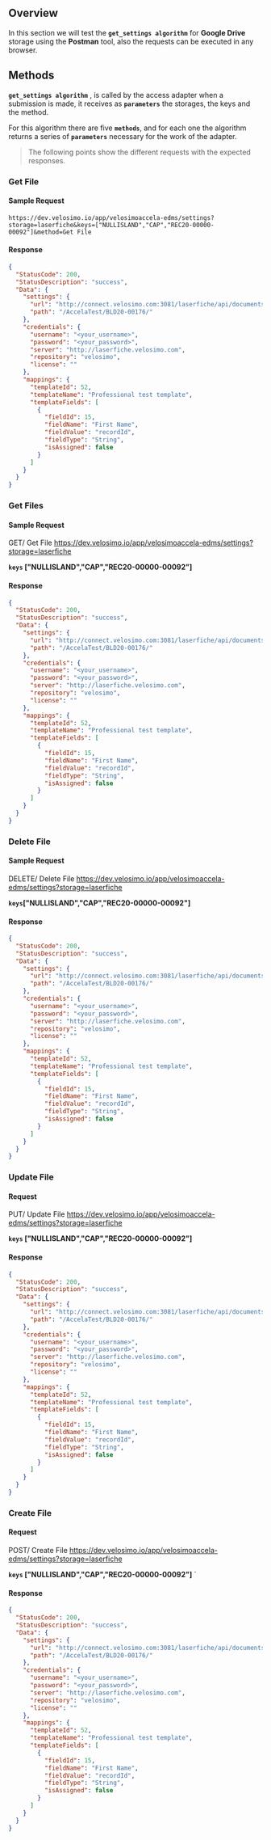 ## Overview

In this section we will test the **`get_settings algorithm`** for <b>Google Drive</b> storage using the <b>Postman</b> tool, also the requests can be executed in any browser.

## Methods

**`get_settings algorithm`** , is called by the access adapter when a submission is made, it receives as **`parameters`** the storages, the keys and the method.

For this algorithm there are five **`methods`**, and for each one the algorithm returns a series of **`parameters`** necessary for the work of the adapter.

> The following points show the different requests with the expected responses.

### Get File

#### Sample Request

`https://dev.velosimo.io/app/velosimoaccela-edms/settings?storage=laserfiche&keys=["NULLISLAND","CAP","REC20-00000-00092"]&method=Get File`

#### Response

```json
{
  "StatusCode": 200,
  "StatusDescription": "success",
  "Data": {
    "settings": {
      "url": "http://connect.velosimo.com:3081/laserfiche/api/documents/{{id}}",
      "path": "/AccelaTest/BLD20-00176/"
    },
    "credentials": {
      "username": "<your_username>",
      "password": "<your_password>",
      "server": "http://laserfiche.velosimo.com",
      "repository": "velosimo",
      "license": ""
    },
    "mappings": {
      "templateId": 52,
      "templateName": "Professional test template",
      "templateFields": [
        {
          "fieldId": 15,
          "fieldName": "First Name",
          "fieldValue": "recordId",
          "fieldType": "String",
          "isAssigned": false
        }
      ]
    }
  }
}
```

### Get Files

#### Sample Request

GET/ Get File https://dev.velosimo.io/app/velosimoaccela-edms/settings?storage=laserfiche

**`keys` ["NULLISLAND","CAP","REC20-00000-00092"]**

#### Response

```json
{
  "StatusCode": 200,
  "StatusDescription": "success",
  "Data": {
    "settings": {
      "url": "http://connect.velosimo.com:3081/laserfiche/api/documents",
      "path": "/AccelaTest/BLD20-00176/"
    },
    "credentials": {
      "username": "<your_username>",
      "password": "<your_password>",
      "server": "http://laserfiche.velosimo.com",
      "repository": "velosimo",
      "license": ""
    },
    "mappings": {
      "templateId": 52,
      "templateName": "Professional test template",
      "templateFields": [
        {
          "fieldId": 15,
          "fieldName": "First Name",
          "fieldValue": "recordId",
          "fieldType": "String",
          "isAssigned": false
        }
      ]
    }
  }
}
```

### Delete File

#### Sample Request

DELETE/ Delete File https://dev.velosimo.io/app/velosimoaccela-edms/settings?storage=laserfiche

**`keys`["NULLISLAND","CAP","REC20-00000-00092"]**

#### Response

```json
{
  "StatusCode": 200,
  "StatusDescription": "success",
  "Data": {
    "settings": {
      "url": "http://connect.velosimo.com:3081/laserfiche/api/documents/{{id}}",
      "path": "/AccelaTest/BLD20-00176/"
    },
    "credentials": {
      "username": "<your_username>",
      "password": "<your_password>",
      "server": "http://laserfiche.velosimo.com",
      "repository": "velosimo",
      "license": ""
    },
    "mappings": {
      "templateId": 52,
      "templateName": "Professional test template",
      "templateFields": [
        {
          "fieldId": 15,
          "fieldName": "First Name",
          "fieldValue": "recordId",
          "fieldType": "String",
          "isAssigned": false
        }
      ]
    }
  }
}
```

### Update File

#### Request

PUT/ Update File https://dev.velosimo.io/app/velosimoaccela-edms/settings?storage=laserfiche

**`keys` ["NULLISLAND","CAP","REC20-00000-00092"]**

#### Response

```json
{
  "StatusCode": 200,
  "StatusDescription": "success",
  "Data": {
    "settings": {
      "url": "http://connect.velosimo.com:3081/laserfiche/api/documents/{{file_id}}",
      "path": "/AccelaTest/BLD20-00176/"
    },
    "credentials": {
      "username": "<your_username>",
      "password": "<your_password>",
      "server": "http://laserfiche.velosimo.com",
      "repository": "velosimo",
      "license": ""
    },
    "mappings": {
      "templateId": 52,
      "templateName": "Professional test template",
      "templateFields": [
        {
          "fieldId": 15,
          "fieldName": "First Name",
          "fieldValue": "recordId",
          "fieldType": "String",
          "isAssigned": false
        }
      ]
    }
  }
}
```

### Create File

#### Request

POST/ Create File https://dev.velosimo.io/app/velosimoaccela-edms/settings?storage=laserfiche

**`keys` ["NULLISLAND","CAP","REC20-00000-00092"]**
`

#### Response

```json
{
  "StatusCode": 200,
  "StatusDescription": "success",
  "Data": {
    "settings": {
      "url": "http://connect.velosimo.com:3081/laserfiche/api/documents",
      "path": "/AccelaTest/BLD20-00176/"
    },
    "credentials": {
      "username": "<your_username>",
      "password": "<your_password>",
      "server": "http://laserfiche.velosimo.com",
      "repository": "velosimo",
      "license": ""
    },
    "mappings": {
      "templateId": 52,
      "templateName": "Professional test template",
      "templateFields": [
        {
          "fieldId": 15,
          "fieldName": "First Name",
          "fieldValue": "recordId",
          "fieldType": "String",
          "isAssigned": false
        }
      ]
    }
  }
}
```
